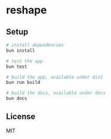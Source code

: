 # reshape

## Setup

```bash
# install dependencies
bun install

# test the app
bun test

# build the app, available under dist
bun run build

# build the docs, available under docs
bun docs

```

## License

MIT
